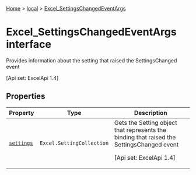 [Home](./index) &gt; [local](local.md) &gt; [Excel\_SettingsChangedEventArgs](local.excel_settingschangedeventargs.md)

# Excel\_SettingsChangedEventArgs interface

Provides information about the setting that raised the SettingsChanged event 

 \[Api set: ExcelApi 1.4\]

## Properties

|  Property | Type | Description |
|  --- | --- | --- |
|  [`settings`](local.excel_settingschangedeventargs.settings.md) | `Excel.SettingCollection` | Gets the Setting object that represents the binding that raised the SettingsChanged event <p/> \[Api set: ExcelApi 1.4\] |

